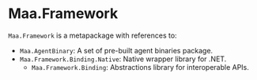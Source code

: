 # Maa.Framework

`Maa.Framework` is a metapackage with references to:

- `Maa.AgentBinary`: A set of pre-built agent binaries package.
- `Maa.Framework.Binding.Native`: Native wrapper library for .NET.
    - `Maa.Framework.Binding`: Abstractions library for interoperable APIs.
